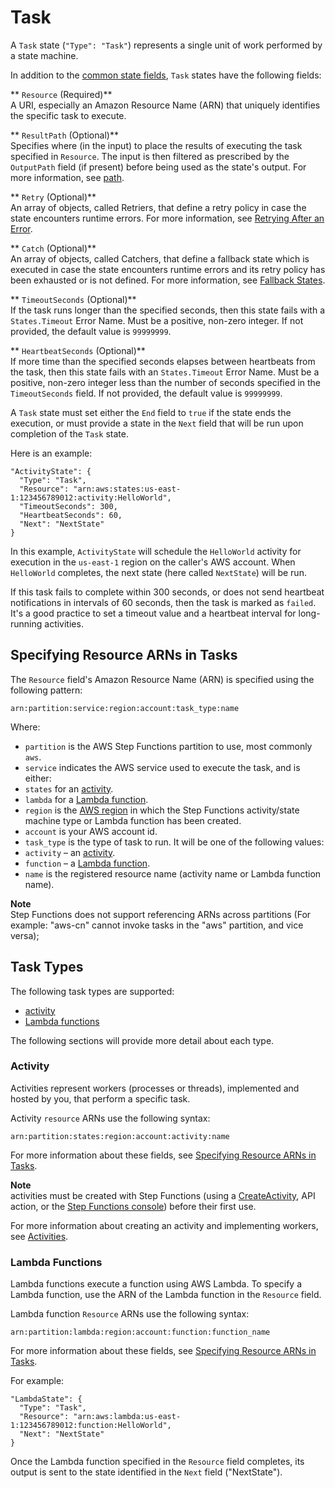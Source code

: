 # Task<a name="amazon-states-language-task-state"></a>

A `Task` state \(`"Type": "Task"`\) represents a single unit of work performed by a state machine\.

In addition to the [common state fields](amazon-states-language-common-fields.md), `Task` states have the following fields:

** `Resource` \(Required\)**  
A URI, especially an Amazon Resource Name \(ARN\) that uniquely identifies the specific task to execute\.

** `ResultPath` \(Optional\)**  
Specifies where \(in the input\) to place the results of executing the task specified in `Resource`\. The input is then filtered as prescribed by the `OutputPath` field \(if present\) before being used as the state's output\. For more information, see [path](amazon-states-language-input-output-processing.md)\.

** `Retry` \(Optional\)**  
An array of objects, called Retriers, that define a retry policy in case the state encounters runtime errors\. For more information, see [Retrying After an Error](amazon-states-language-errors.md#amazon-states-language-retrying-after-error)\.

** `Catch` \(Optional\)**  
An array of objects, called Catchers, that define a fallback state which is executed in case the state encounters runtime errors and its retry policy has been exhausted or is not defined\. For more information, see [Fallback States](amazon-states-language-errors.md#amazon-states-language-fallback-states)\.

** `TimeoutSeconds` \(Optional\)**  
If the task runs longer than the specified seconds, then this state fails with a `States.Timeout` Error Name\. Must be a positive, non\-zero integer\. If not provided, the default value is `99999999`\.

** `HeartbeatSeconds` \(Optional\)**  
If more time than the specified seconds elapses between heartbeats from the task, then this state fails with an `States.Timeout` Error Name\. Must be a positive, non\-zero integer less than the number of seconds specified in the `TimeoutSeconds` field\. If not provided, the default value is `99999999`\.

A `Task` state must set either the `End` field to `true` if the state ends the execution, or must provide a state in the `Next` field that will be run upon completion of the `Task` state\.

Here is an example:

```
"ActivityState": {
  "Type": "Task",
  "Resource": "arn:aws:states:us-east-1:123456789012:activity:HelloWorld",
  "TimeoutSeconds": 300,
  "HeartbeatSeconds": 60,
  "Next": "NextState"
}
```

In this example, `ActivityState` will schedule the `HelloWorld` activity for execution in the `us-east-1` region on the caller's AWS account\. When `HelloWorld` completes, the next state \(here called `NextState`\) will be run\.

If this task fails to complete within 300 seconds, or does not send heartbeat notifications in intervals of 60 seconds, then the task is marked as `failed`\. It's a good practice to set a timeout value and a heartbeat interval for long\-running activities\.

## Specifying Resource ARNs in Tasks<a name="amazon-states-language-task-state-specifying-resource-arns"></a>

The `Resource` field's Amazon Resource Name \(ARN\) is specified using the following pattern:

```
arn:partition:service:region:account:task_type:name
```

Where:
+  `partition` is the AWS Step Functions partition to use, most commonly `aws`\.
+  `service` indicates the AWS service used to execute the task, and is either:
  +  `states` for an [activity](#amazon-states-language-task-state-activity)\.
  +  `lambda` for a [Lambda function](#amazon-states-language-task-state-lambda)\.
+  `region` is the [AWS region](http://docs.aws.amazon.com/general/latest/gr/rande.html) in which the Step Functions activity/state machine type or Lambda function has been created\.
+  `account` is your AWS account id\.
+  `task_type` is the type of task to run\. It will be one of the following values:
  +  `activity` – an [activity](#amazon-states-language-task-state-activity)\.
  +  `function` – a [Lambda function](#amazon-states-language-task-state-lambda)\.
+  `name` is the registered resource name \(activity name or Lambda function name\)\.

**Note**  
Step Functions does not support referencing ARNs across partitions \(For example: "aws\-cn" cannot invoke tasks in the "aws" partition, and vice versa\);

## Task Types<a name="task-types"></a>

The following task types are supported:
+  [activity](#amazon-states-language-task-state-activity) 
+  [Lambda functions](#amazon-states-language-task-state-lambda) 

The following sections will provide more detail about each type\.

### Activity<a name="amazon-states-language-task-state-activity"></a>

Activities represent workers \(processes or threads\), implemented and hosted by you, that perform a specific task\.

Activity `resource` ARNs use the following syntax:

```
arn:partition:states:region:account:activity:name
```

For more information about these fields, see [Specifying Resource ARNs in Tasks](#amazon-states-language-task-state-specifying-resource-arns)\.

**Note**  
activities must be created with Step Functions \(using a [CreateActivity](http://docs.aws.amazon.com/step-functions/latest/apireference/API_CreateActivity.html), API action, or the [Step Functions console](https://console.aws.amazon.com/states/home?region=us-east-1#/)\) before their first use\.

For more information about creating an activity and implementing workers, see [Activities](concepts-activities.md)\.

### Lambda Functions<a name="amazon-states-language-task-state-lambda"></a>

Lambda functions execute a function using AWS Lambda\. To specify a Lambda function, use the ARN of the Lambda function in the `Resource` field\.

Lambda function `Resource` ARNs use the following syntax:

```
arn:partition:lambda:region:account:function:function_name
```

For more information about these fields, see [Specifying Resource ARNs in Tasks](#amazon-states-language-task-state-specifying-resource-arns)\.

For example:

```
"LambdaState": {
  "Type": "Task",
  "Resource": "arn:aws:lambda:us-east-1:123456789012:function:HelloWorld",
  "Next": "NextState"
}
```

Once the Lambda function specified in the `Resource` field completes, its output is sent to the state identified in the `Next` field \("NextState"\)\.